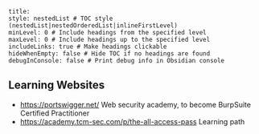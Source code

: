 ```table-of-contents
title: 
style: nestedList # TOC style (nestedList|nestedOrderedList|inlineFirstLevel)
minLevel: 0 # Include headings from the specified level
maxLevel: 0 # Include headings up to the specified level
includeLinks: true # Make headings clickable
hideWhenEmpty: false # Hide TOC if no headings are found
debugInConsole: false # Print debug info in Obsidian console
```
## Learning Websites
-  https://portswigger.net/  Web security academy, to become BurpSuite Certified Practitioner
- https://academy.tcm-sec.com/p/the-all-access-pass Learning path

